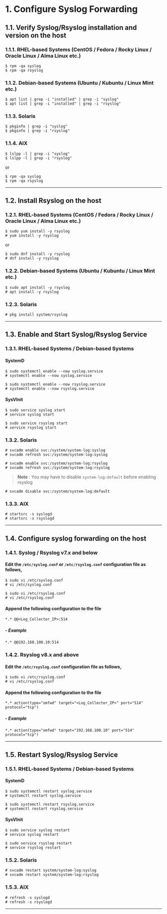 # 1. Configure Syslog Forwarding
## 1.1. Verify Syslog/Rsyslog installation and version on the host
### 1.1.1. RHEL-based Systems (CentOS / Fedora / Rocky Linux / Oracle Linux / Alma Linux etc.)
```
$ rpm -qa syslog
$ rpm -qa rsyslog
```
### 1.1.2. Debian-based Systems (Ubuntu / Kubuntu / Linux Mint etc.)
```
$ apt list | grep -i "installed" | grep -i "syslog"
$ apt list | grep -i "installed" | grep -i "rsyslog"
```
### 1.1.3. Solaris
```
$ pkginfo | grep -i "syslog"
$ pkginfo | grep -i "rsyslog"
```
### 1.1.4. AIX
```
$ lslpp -l | grep -i "syslog"
$ lslpp -l | grep -i "rsyslog"
```
or
```
$ rpm -qa syslog
$ rpm -qa rsyslog
```

---
## 1.2. Install Rsyslog on the host
### 1.2.1. RHEL-based Systems (CentOS / Fedora / Rocky Linux / Oracle Linux / Alma Linux etc.)
```
$ sudo yum install -y rsyslog
# yum install -y rsyslog
```
or
```
$ sudo dnf install -y rsyslog
# dnf install -y rsyslog
```
### 1.2.2. Debian-based Systems (Ubuntu / Kubuntu / Linux Mint etc.)
```
$ sudo apt install -y rsyslog
# apt install -y rsyslog
```
### 1.2.3. Solaris
```
# pkg install system/rsyslog
```

---
## 1.3. Enable and Start Syslog/Rsyslog Service
### 1.3.1. RHEL-based Systems / Debian-based Systems
#### SystemD
```
$ sudo systemctl enable --now syslog.service
# systemctl enable --now syslog.service
```
```
$ sudo systemctl enable --now rsyslog.service
# systemctl enable --now rsyslog.service
```
#### SysVInit
```
$ sudo service syslog start
# service syslog start
```
```
$ sudo service rsyslog start
# service rsyslog start
```
### 1.3.2. Solaris
```
# svcadm enable svc:/system/system-log:syslog
# svcadm refresh svc:/system/system-log:syslog
```
```
# svcadm enable svc:/system/system-log:rsyslog
# svcadm refresh svc:/system/system-log:rsyslog
```
> **Note** : You may have to disable ```system-log:default``` before enabling rsyslog
```
# svcadm disable svc:/system/system-log:default
```

### 1.3.3. AIX
```
# startsrc -s syslogd
# startsrc -s rsyslogd
```

---
## 1.4. Configure syslog forwarding on the host
### 1.4.1. Syslog / Rsyslog v7.x and below
#### Edit the ```/etc/syslog.conf``` or ```/etc/rsyslog.conf``` configuration file as follows,
```
$ sudo vi /etc/syslog.conf
# vi /etc/syslog.conf
```
```
$ sudo vi /etc/rsyslog.conf
# vi /etc/rsyslog.conf
```

#### Append the following configuration to the file
```
*.* @@<Log_Collector_IP>:514
```

##### - Example
```
*.* @@192.168.100.10:514
```

### 1.4.2. Rsyslog v8.x and above
#### Edit the ```/etc/rsyslog.conf``` configuration file as follows,
```
$ sudo vi /etc/rsyslog.conf
# vi /etc/rsyslog.conf
```

#### Append the following configuration to the file
```
*.* action(type="omfwd" target="<Log_Collector_IP>" port="514" protocol="tcp")
```

##### - Example
```
*.* action(type="omfwd" target="192.168.100.10" port="514" protocol="tcp")
```

---
## 1.5. Restart Syslog/Rsyslog Service
### 1.5.1. RHEL-based Systems / Debian-based Systems
#### SystemD
```
$ sudo systemctl restart syslog.service
# systemctl restart syslog.service
```
```
$ sudo systemctl restart rsyslog.service
# systemctl restart rsyslog.service
```
#### SysVInit
```
$ sudo service syslog restart
# service syslog restart
```
```
$ sudo service rsyslog restart
# service rsyslog restart
```

### 1.5.2. Solaris
```
# svcadm restart system/system-log:syslog
# svcadm restart system/system-log:rsyslog
```

### 1.5.3. AIX
```
# refresh -s syslogd
# refresh -s rsyslogd
```
---
